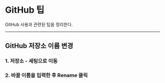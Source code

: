 # GitHub 팁
GitHub 사용과 관련된 팁을 정리한다.
- - -
## GitHub 저장소 이름 변경
###   1. 저장소 - 세팅으로 이동
###   2. 바꿀 이름을 입력한 후 Rename 클릭
